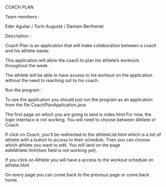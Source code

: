 COACH PLAN

Team members :

Eder Aguilar / Turin Auguste	/ Damien Berthenet

Description :

Coach Plan is an application that will make collaboration between a coach and his athlete easier.

This application will allow the coach to plan his athlete’s workouts throughout the week.

The athlete will be able to have access to his workout on the application without the need to reaching out to his coach.

Run the program :

To use the application you should just run the program as an application from the file CoachPlanApplication.java

The first page on which you are going to land is index.html
For now, the login interface is not working.
You will need to choose between Athlete or Coach.

If click on Coach, you'll be redirected to the athleteList.html which is a list of athlete with a button to access to their schedule.
Then you can choose which athlete you want to edit. You will land on the page editAthlete.html(text field is not working yet).

If you click on Athlete you will have a access to the workout schedule on athlete.html

On every page you can come back to the previous page or come back home.
